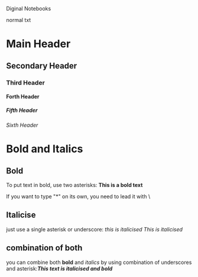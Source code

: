 Diginal Notebooks


normal txt

# Main Header

## Secondary Header

### Third Header


#### Forth Header


##### Fifth Header

###### Sixth Header

# Bold and Italics

## Bold

To put text in bold, use two asterisks: **This is a bold text**

If you want to type "\*" on its own, you need to lead it with \\

## Italicise

just use a single asterisk or underscore: *this is italicised*
_This is italicised_

## combination of both

you can combine both **bold** and *italics* by using combination of underscores and asterisk:_**This text is italicised and bold**_
